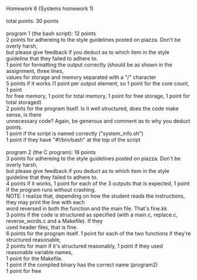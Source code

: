 Homework 6 (Systems homework 1)<br/>
<br/>
total points: 30 points<br/>
<br/>
program 1 (the bash script): 12 points<br/>
2 points for adhereing to the style guidelines posted on piazza. Don't be overly harsh,<br/>
         but please give feedback if you deduct as to which item in the style guideline that they failed to adhere to.<br/>
1 point for formatting the output correctly (should be as shown in the assignment, three lines,<br/>
        values for storage and memory separated with a "/" character<br/>
5 points if it works (1 point per output element, so 1 point for the core count, 1 point<br/>
         for free memory, 1 point for total memory, 1 point for free storage, 1 point for total storaged)<br/>
2 points for the program itself. Is it well structured, does the code make sense, is there<br/>
          unnecessary code? Again, be generous and comment as to why you deduct points.<br/>
1 point if the script is named correctly ("system_info.sh")<br/>
1 point if they have "#!/bin/bash" at the top of the script<br/>
<br/>
program 2 (the C program): 18 points<br/>
3 points for adhereing to the style guidelines posted on piazza. Don't be overly harsh,<br/>
         but please give feedback if you deduct as to which item in the style guideline that they failed to adhere to.<br/>
4 points if it works, 1 point for each of the 3 outputs that is expected, 1 point if the program runs without crashing.<br/>
         NOTE: I realize that, depending on how the student reads the instructions, they may print the line with each<br/>
         word reversed in both the function and the main file. That's fine.kk<br/>
3 points if the code is structured as specified (with a main.c, replace.c, reverse_words.c and a Makefile). If they<br/>
         used header files, that is fine.<br/>
6 points for the program itself. 1 point for each of the two functions if they're structured reasonable,<br/>
         2 points for main if it's structured reasonably, 1 point if they used reasonable variable names,<br/>
         1 point for the Makefile.<br/>
1 point if the compiled binary has the correct name (program2)<br/>
1 point for free
